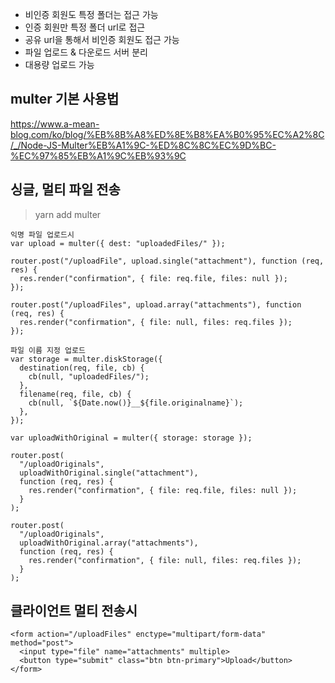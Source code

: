 - 비인증 회원도 특정 폴더는 접근 가능
- 인증 회원만 특정 폴더 url로 접근
- 공유 url을 통해서 비인증 회원도 접근 가능
- 파일 업로드 & 다운로드 서버 분리
- 대용량 업로드 가능

## multer 기본 사용법

https://www.a-mean-blog.com/ko/blog/%EB%8B%A8%ED%8E%B8%EA%B0%95%EC%A2%8C/_/Node-JS-Multer%EB%A1%9C-%ED%8C%8C%EC%9D%BC-%EC%97%85%EB%A1%9C%EB%93%9C

## 싱글, 멀티 파일 전송

> yarn add multer

```
익명 파일 업로드시
var upload = multer({ dest: "uploadedFiles/" });

router.post("/uploadFile", upload.single("attachment"), function (req, res) {
  res.render("confirmation", { file: req.file, files: null });
});

router.post("/uploadFiles", upload.array("attachments"), function (req, res) {
  res.render("confirmation", { file: null, files: req.files });
});
```

```
파일 이름 지정 업로드
var storage = multer.diskStorage({
  destination(req, file, cb) {
    cb(null, "uploadedFiles/");
  },
  filename(req, file, cb) {
    cb(null, `${Date.now()}__${file.originalname}`);
  },
});

var uploadWithOriginal = multer({ storage: storage });

router.post(
  "/uploadOriginals",
  uploadWithOriginal.single("attachment"),
  function (req, res) {
    res.render("confirmation", { file: req.file, files: null });
  }
);

router.post(
  "/uploadOriginals",
  uploadWithOriginal.array("attachments"),
  function (req, res) {
    res.render("confirmation", { file: null, files: req.files });
  }
);
```

## 클라이언트 멀티 전송시

```
<form action="/uploadFiles" enctype="multipart/form-data" method="post">
  <input type="file" name="attachments" multiple>
  <button type="submit" class="btn btn-primary">Upload</button>
</form>
```
